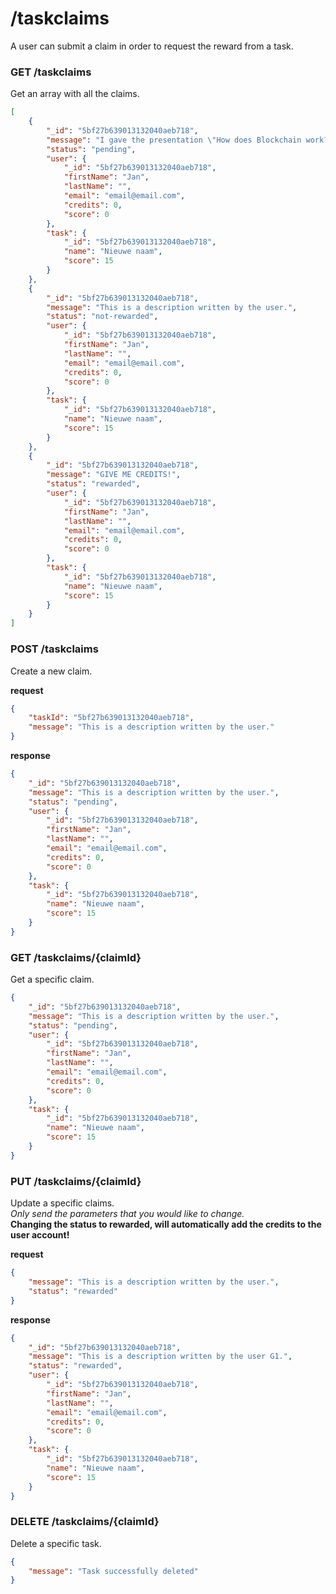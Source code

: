 # /taskclaims
A user can submit a claim in order to request the reward from a task.

### GET /taskclaims
Get an array with all the claims.

```json
[
    {
        "_id": "5bf27b639013132040aeb718",
        "message": "I gave the presentation \"How does Blockchain work?\"",
        "status": "pending",
        "user": {
            "_id": "5bf27b639013132040aeb718",
            "firstName": "Jan",
            "lastName": "",
            "email": "email@email.com",
            "credits": 0,
            "score": 0
        },
        "task": {
            "_id": "5bf27b639013132040aeb718",
            "name": "Nieuwe naam",
            "score": 15
        }
    },
    {
        "_id": "5bf27b639013132040aeb718",
        "message": "This is a description written by the user.",
        "status": "not-rewarded",
        "user": {
            "_id": "5bf27b639013132040aeb718",
            "firstName": "Jan",
            "lastName": "",
            "email": "email@email.com",  
            "credits": 0,
            "score": 0
        },
        "task": {
            "_id": "5bf27b639013132040aeb718",
            "name": "Nieuwe naam",
            "score": 15
        }
    },
    {
        "_id": "5bf27b639013132040aeb718",
        "message": "GIVE ME CREDITS!",
        "status": "rewarded",
        "user": {
            "_id": "5bf27b639013132040aeb718",
            "firstName": "Jan",
            "lastName": "",
            "email": "email@email.com",  
            "credits": 0,
            "score": 0
        },
        "task": {
            "_id": "5bf27b639013132040aeb718",
            "name": "Nieuwe naam",
            "score": 15
        }
    }
]
```

### POST /taskclaims
Create a new claim.

**request**
```json
{
    "taskId": "5bf27b639013132040aeb718",
    "message": "This is a description written by the user."
}
```
**response**
```json
{
    "_id": "5bf27b639013132040aeb718",
    "message": "This is a description written by the user.",
    "status": "pending",
    "user": {
        "_id": "5bf27b639013132040aeb718",
        "firstName": "Jan",
        "lastName": "",
        "email": "email@email.com",
        "credits": 0,
        "score": 0
    },
    "task": {
        "_id": "5bf27b639013132040aeb718",
        "name": "Nieuwe naam",
        "score": 15
    }
}
```

### GET /taskclaims/{claimId}
Get a specific claim.

```json
{
    "_id": "5bf27b639013132040aeb718",
    "message": "This is a description written by the user.",
    "status": "pending",
    "user": {
        "_id": "5bf27b639013132040aeb718",
        "firstName": "Jan",
        "lastName": "",
        "email": "email@email.com",
        "credits": 0,
        "score": 0
    },
    "task": {
        "_id": "5bf27b639013132040aeb718",
        "name": "Nieuwe naam",
        "score": 15
    }
}
```

### PUT /taskclaims/{claimId}
Update a specific claims.  
*Only send the parameters that you would like to change.*  
**Changing the status to rewarded, will automatically add the credits to the user account!**

**request**
```json
{
    "message": "This is a description written by the user.",
    "status": "rewarded"
}
```
**response**
```json
{
    "_id": "5bf27b639013132040aeb718",
    "message": "This is a description written by the user G1.",
    "status": "rewarded",
    "user": {
        "_id": "5bf27b639013132040aeb718",
        "firstName": "Jan",
        "lastName": "",
        "email": "email@email.com",
        "credits": 0,
        "score": 0
    },
    "task": {
        "_id": "5bf27b639013132040aeb718",
        "name": "Nieuwe naam",
        "score": 15
    }
}
```

### DELETE /taskclaims/{claimId}
Delete a specific task.

```json
{
    "message": "Task successfully deleted"
}
```